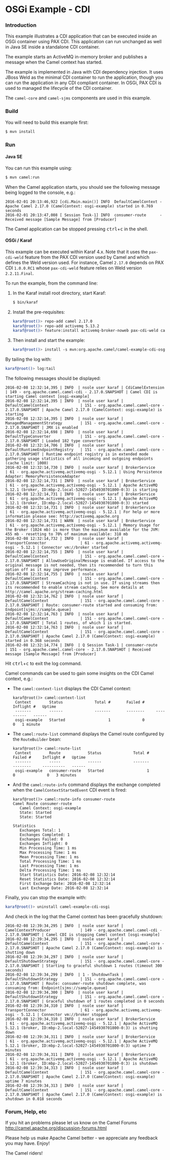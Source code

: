 # OSGi Example - CDI

### Introduction

This example illustrates a CDI application that can be executed inside an OSGi container
using PAX CDI. This application can run unchanged as well in Java SE inside a standalone
CDI container.

The example starts an ActiveMQ in-memory broker and publishes a message when the Camel
context has started.

The example is implemented in Java with CDI dependency injection. It uses JBoss Weld
as the minimal CDI container to run the application, though you can run the application
in any CDI compliant container. In OSGi, PAX CDI is used to managed the lifecycle of
the CDI container.

The `camel-core` and `camel-sjms` components are used in this example.

### Build

You will need to build this example first:

```sh
$ mvn install
```

### Run

#### Java SE

You can run this example using:

```sh
$ mvn camel:run
```

When the Camel application starts, you should see the following message being logged to the console, e.g.:

```
2016-02-01 20:13:46,922 [cdi.Main.main()] INFO  DefaultCamelContext - Apache Camel 2.17.0 (CamelContext: osgi-example) started in 0.769 seconds
2016-02-01 20:13:47,008 [ Session Task-1] INFO  consumer-route      - Received message [Sample Message] from [Producer]
```

The Camel application can be stopped pressing <kbd>ctrl</kbd>+<kbd>c</kbd> in the shell.

#### OSGi / Karaf

This example can be executed within Karaf 4.x. Note that it uses
the `pax-cdi-weld` feature from the PAX CDI version used by Camel and which defines
the Weld version used. For instance, Camel `2.17.0` depends on PAX CDI `1.0.0.RC1`
whose `pax-cdi-weld` feature relies on Weld version `2.2.11.Final`.

To run the example, from the command line:

1. In the Karaf install root directory, start Karaf:

    ```sh
    $ bin/karaf
    ```

2. Install the pre-requisites:

    ```sh
    karaf@root()> repo-add camel 2.17.0
    karaf@root()> repo-add activemq 5.13.2
    karaf@root()> feature:install activemq-broker-noweb pax-cdi-weld camel-sjms camel-cdi
    ```

3. Then install and start the example:

    ```sh
    karaf@root()> install -s mvn:org.apache.camel/camel-example-cdi-osgi/2.17.0
    ```

By tailing the log with:

```sh
karaf@root()> log:tail
```

The following messages should be displayed:

```
2016-02-08 12:32:14,395 | INFO  | nsole user karaf | CdiCamelExtension                | 149 - org.apache.camel.camel-cdi - 2.17.0.SNAPSHOT | Camel CDI is starting Camel context [osgi-example]
2016-02-08 12:32:14,395 | INFO  | nsole user karaf | DefaultCamelContext              | 151 - org.apache.camel.camel-core - 2.17.0.SNAPSHOT | Apache Camel 2.17.0 (CamelContext: osgi-example) is starting
2016-02-08 12:32:14,395 | INFO  | nsole user karaf | ManagedManagementStrategy        | 151 - org.apache.camel.camel-core - 2.17.0.SNAPSHOT | JMX is enabled
2016-02-08 12:32:14,698 | INFO  | nsole user karaf | DefaultTypeConverter             | 151 - org.apache.camel.camel-core - 2.17.0.SNAPSHOT | Loaded 182 type converters
2016-02-08 12:32:14,706 | INFO  | nsole user karaf | DefaultRuntimeEndpointRegistry   | 151 - org.apache.camel.camel-core - 2.17.0.SNAPSHOT | Runtime endpoint registry is in extended mode gathering usage statistics of all incoming and outgoing endpoints (cache limit: 1000)
2016-02-08 12:32:14,730 | INFO  | nsole user karaf | BrokerService                    | 61 - org.apache.activemq.activemq-osgi - 5.12.1 | Using Persistence Adapter: MemoryPersistenceAdapter
2016-02-08 12:32:14,731 | INFO  | nsole user karaf | BrokerService                    | 61 - org.apache.activemq.activemq-osgi - 5.12.1 | Apache ActiveMQ 5.12.1 (broker, ID:mbp-2.local-52027-1454930701800-0:3) is starting
2016-02-08 12:32:14,731 | INFO  | nsole user karaf | BrokerService                    | 61 - org.apache.activemq.activemq-osgi - 5.12.1 | Apache ActiveMQ 5.12.1 (broker, ID:mbp-2.local-52027-1454930701800-0:3) started
2016-02-08 12:32:14,731 | INFO  | nsole user karaf | BrokerService                    | 61 - org.apache.activemq.activemq-osgi - 5.12.1 | For help or more information please see: http://activemq.apache.org
2016-02-08 12:32:14,731 | WARN  | nsole user karaf | BrokerService                    | 61 - org.apache.activemq.activemq-osgi - 5.12.1 | Memory Usage for the Broker (1024 mb) is more than the maximum available for the JVM: 455 mb - resetting to 70% of maximum available: 318 mb
2016-02-08 12:32:14,732 | INFO  | nsole user karaf | TransportConnector               | 61 - org.apache.activemq.activemq-osgi - 5.12.1 | Connector vm://broker started
2016-02-08 12:32:14,755 | INFO  | nsole user karaf | DefaultCamelContext              | 151 - org.apache.camel.camel-core - 2.17.0.SNAPSHOT | AllowUseOriginalMessage is enabled. If access to the original message is not needed, then its recommended to turn this option off as it may improve performance.
2016-02-08 12:32:14,755 | INFO  | nsole user karaf | DefaultCamelContext              | 151 - org.apache.camel.camel-core - 2.17.0.SNAPSHOT | StreamCaching is not in use. If using streams then its recommended to enable stream caching. See more details at http://camel.apache.org/stream-caching.html
2016-02-08 12:32:14,762 | INFO  | nsole user karaf | DefaultCamelContext              | 151 - org.apache.camel.camel-core - 2.17.0.SNAPSHOT | Route: consumer-route started and consuming from: Endpoint[sjms://sample.queue]
2016-02-08 12:32:14,763 | INFO  | nsole user karaf | DefaultCamelContext              | 151 - org.apache.camel.camel-core - 2.17.0.SNAPSHOT | Total 1 routes, of which 1 is started.
2016-02-08 12:32:14,763 | INFO  | nsole user karaf | DefaultCamelContext              | 151 - org.apache.camel.camel-core - 2.17.0.SNAPSHOT | Apache Camel 2.17.0 (CamelContext: osgi-example) started in 0.368 seconds
2016-02-08 12:32:14,774 | INFO  | Q Session Task-1 | consumer-route                   | 151 - org.apache.camel.camel-core - 2.17.0.SNAPSHOT | Received message [Sample Message] from [Producer]
```

Hit <kbd>ctrl</kbd>+<kbd>c</kbd> to exit the log command.

Camel commands can be used to gain some insights on the CDI Camel
context, e.g.:

- The `camel:context-list` displays the CDI Camel context:

    ```
    karaf@root()> camel:context-list
     Context        Status              Total #       Failed #     Inflight #   Uptime        
     -------        ------              -------       --------     ----------   ------        
     osgi-example   Started                   1              0              0   1 minute  
    ```

- The `camel:route-list` command displays the Camel route configured by the `RouteBuilder` bean:

    ```
    karaf@root()> camel:route-list
     Context        Route            Status              Total #       Failed #     Inflight #   Uptime     
     -------        -----            ------              -------       --------     ----------   ------      
     osgi-example   consumer-route   Started                   1              0              0   3 minutes
    ```

- And the `camel:route-info` command displays the exchange completed
  when the `CamelContextStartedEvent` CDI event is fired:

    ```
    karaf@root()> camel:route-info consumer-route
    Camel Route consumer-route
       Camel Context: osgi-example
       State: Started
       State: Started

    Statistics
       Exchanges Total: 1
       Exchanges Completed: 1
       Exchanges Failed: 0
       Exchanges Inflight: 0
       Min Processing Time: 1 ms
       Max Processing Time: 1 ms
       Mean Processing Time: 1 ms
       Total Processing Time: 1 ms
       Last Processing Time: 1 ms
       Delta Processing Time: 1 ms
       Start Statistics Date: 2016-02-08 12:32:14
       Reset Statistics Date: 2016-02-08 12:32:14
       First Exchange Date: 2016-02-08 12:32:14
       Last Exchange Date: 2016-02-08 12:32:14
    ```

Finally, you can stop the example with:

```sh
karaf@root()> uninstall camel-example-cdi-osgi
```

And check in the log that the Camel context has been gracefully
shutdown:

```
2016-02-08 12:39:34,295 | INFO  | nsole user karaf | CamelContextProducer             | 149 - org.apache.camel.camel-cdi - 2.17.0.SNAPSHOT | Camel CDI is stopping Camel context [osgi-example]
2016-02-08 12:39:34,295 | INFO  | nsole user karaf | DefaultCamelContext              | 151 - org.apache.camel.camel-core - 2.17.0.SNAPSHOT | Apache Camel 2.17.0 (CamelContext: osgi-example) is shutting down
2016-02-08 12:39:34,297 | INFO  | nsole user karaf | DefaultShutdownStrategy          | 151 - org.apache.camel.camel-core - 2.17.0.SNAPSHOT | Starting to graceful shutdown 1 routes (timeout 300 seconds)
2016-02-08 12:39:34,299 | INFO  | 1 - ShutdownTask | DefaultShutdownStrategy          | 151 - org.apache.camel.camel-core - 2.17.0.SNAPSHOT | Route: consumer-route shutdown complete, was consuming from: Endpoint[sjms://sample.queue]
2016-02-08 12:39:34,300 | INFO  | nsole user karaf | DefaultShutdownStrategy          | 151 - org.apache.camel.camel-core - 2.17.0.SNAPSHOT | Graceful shutdown of 1 routes completed in 0 seconds
2016-02-08 12:39:34,310 | INFO  | nsole user karaf | TransportConnector               | 61 - org.apache.activemq.activemq-osgi - 5.12.1 | Connector vm://broker stopped
2016-02-08 12:39:34,310 | INFO  | nsole user karaf | BrokerService                    | 61 - org.apache.activemq.activemq-osgi - 5.12.1 | Apache ActiveMQ 5.12.1 (broker, ID:mbp-2.local-52027-1454930701800-0:3) is shutting down
2016-02-08 12:39:34,311 | INFO  | nsole user karaf | BrokerService                    | 61 - org.apache.activemq.activemq-osgi - 5.12.1 | Apache ActiveMQ 5.12.1 (broker, ID:mbp-2.local-52027-1454930701800-0:3) uptime 7 minutes
2016-02-08 12:39:34,311 | INFO  | nsole user karaf | BrokerService                    | 61 - org.apache.activemq.activemq-osgi - 5.12.1 | Apache ActiveMQ 5.12.1 (broker, ID:mbp-2.local-52027-1454930701800-0:3) is shutdown
2016-02-08 12:39:34,313 | INFO  | nsole user karaf | DefaultCamelContext              | 151 - org.apache.camel.camel-core - 2.17.0.SNAPSHOT | Apache Camel 2.17.0 (CamelContext: osgi-example) uptime 7 minutes
2016-02-08 12:39:34,313 | INFO  | nsole user karaf | DefaultCamelContext              | 151 - org.apache.camel.camel-core - 2.17.0.SNAPSHOT | Apache Camel 2.17.0 (CamelContext: osgi-example) is shutdown in 0.018 seconds
```

### Forum, Help, etc

If you hit an problems please let us know on the Camel Forums
<http://camel.apache.org/discussion-forums.html>

Please help us make Apache Camel better - we appreciate any feedback you may have. Enjoy!

The Camel riders!
